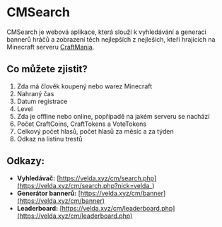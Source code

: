 # CMSearch
CMSearch je webová aplikace, která slouží k vyhledávání a generaci bannerů hráčů a zobrazení těch nejlepších z nejleších, kteří hrajících na Minecraft serveru [CraftMania](https://craftmania.cz).

## Co můžete zjistit?
1. Zda má člověk koupený nebo warez Minecraft
2. Nahraný čas
3. Datum registrace
4. Level
5. Zda je offline nebo online, popřípadě na jakém serveru se nachází
6. Počet CraftCoins, CraftTokens a VoteTokens
7. Celkový počet hlasů, počet hlasů za měsíc a za týden
8. Odkaz na listinu trestů

## Odkazy:
* **Vyhledávač:** [https://velda.xyz/cm/search.php](https://velda.xyz/cm/search.php?nick=velda_)
* **Generátor bannerů:** [https://velda.xyz/cm/banner](https://velda.xyz/cm/banner)
* **Leaderboard:** [https://velda.xyz/cm/leaderboard.php](https://velda.xyz/cm/leaderboard.php)
